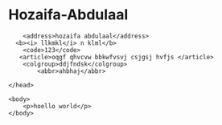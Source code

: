# Hozaifa-Abdulaal

<!DOCTYPE html>

<html>
    <head>
        <meat charset="utf-8">
            <title>my frist webpage</title>
        </meat>
        
        <address>hozaifa abdulaal</address>
      <b><i> llkmkl</i> n klml</b>
        <code>123</code>
       <article>oqgf qhvcvw bbkwfvsvj csjgsj hvfjs </article>
        <colgroup>ddjfndsk</colgroup>
            <abbr>ahbhaj</abbr>
    
    </head>
    
    <body>
        <p>hoello world</p>
    </body>
    
</html>
